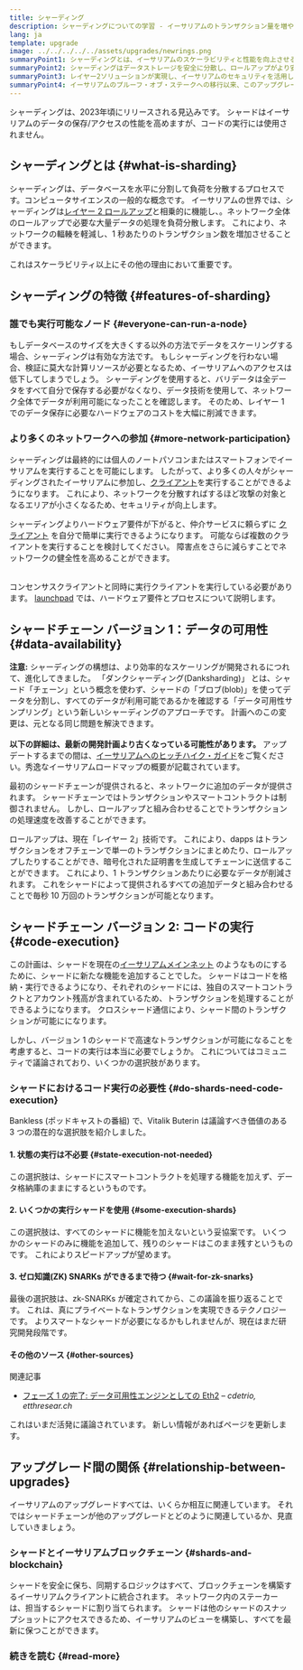```yaml
---
title: シャーディング
description: シャーディングについての学習 - イーサリアムのトランザクション量を増やし、実行を容易にするために、データ負荷の分散
lang: ja
template: upgrade
image: ../../../../../assets/upgrades/newrings.png
summaryPoint1: シャーディングとは、イーサリアムのスケーラビリティと性能を向上させるための複数のフェーズにわたるアップグレードです。
summaryPoint2: シャーディングはデータストレージを安全に分散し、ロールアップがより安価になり、ノードがより稼働しやすくなる
summaryPoint3: レイヤー2ソリューションが実現し、イーサリアムのセキュリティを活用しつつ、トランザクションフィーが安価になります。
summaryPoint4: イーサリアムのプルーフ・オブ・ステークへの移行以来、このアップグレードにはより注目が集まっています。
---
```


<UpgradeStatus dateKey="page-upgrades-shards-date">
    シャーディングは、2023年頃にリリースされる見込みです。 シャードはイーサリアムのデータの保存/アクセスの性能を高めますが、コードの実行には使用されません。
</UpgradeStatus>

## シャーディングとは {#what-is-sharding}

シャーディングは、データベースを水平に分割して負荷を分散するプロセスです。コンピュータサイエンスの一般的な概念です。 イーサリアムの世界では、シャーディングは[レイヤー 2 ロールアップ](/layer-2/)と相乗的に機能し、。ネットワーク全体のロールアップで必要な大量データの処理を負荷分散します。 これにより、ネットワークの輻輳を軽減し、1 秒あたりのトランザクション数を増加させることができます。

これはスケーラビリティ以上にその他の理由において重要です。

## シャーディングの特徴 {#features-of-sharding}

### 誰でも実行可能なノード {#everyone-can-run-a-node}

もしデータベースのサイズを大きくする以外の方法でデータをスケーリングする場合、シャーディングは有効な方法です。 もしシャーディングを行わない場合、検証に莫大な計算リソースが必要となるため、イーサリアムへのアクセスは低下してしまうでしょう。 シャーディングを使用すると、バリデータは全データをすべて自分で保存する必要がなくなり、データ技術を使用して、ネットワーク全体でデータが利用可能になったことを確認します。 そのため、レイヤー 1 でのデータ保存に必要なハードウェアのコストを大幅に削減できます。

### より多くのネットワークへの参加 {#more-network-participation}

シャーディングは最終的には個人のノートパソコンまたはスマートフォンでイーサリアムを実行することを可能にします。 したがって、より多くの人々がシャーディングされたイーサリアムに参加し、[クライアント](/developers/docs/nodes-and-clients/)を実行することができるようになります。 これにより、ネットワークを分散すればするほど攻撃の対象となるエリアが小さくなるため、セキュリティが向上します。

シャーディングよりハードウェア要件が下がると、仲介サービスに頼らずに [クライアント](/developers/docs/nodes-and-clients/) を自分で簡単に実行できるようになります。 可能ならば複数のクライアントを実行することを検討してください。 障害点をさらに減らすことでネットワークの健全性を高めることができます。

<br />

<InfoBanner isWarning>
  コンセンサスクライアントと同時に実行クライアントを実行している必要があります。 <a href="https://launchpad.xircanet" target="_blank">launchpad</a> では、ハードウェア要件とプロセスについて説明します。
</InfoBanner>

## シャードチェーン バージョン 1：データの可用性 {#data-availability}

<InfoBanner emoji=":construction:" isWarning>
  <strong>注意:</strong> シャーディングの構想は、より効率的なスケーリングが開発されるにつれて、進化してきました。 「ダンクシャーディング(Danksharding)」 とは、シャード「チェーン」という概念を使わず、シャードの「ブロブ(blob)」を使ってデータを分割し、すべてのデータが利用可能であるかを確認する「データ可用性サンプリング」という新しいシャーディングのアプローチです。 計画へのこの変更は、元となる同じ問題を解決できます。<br/><br/>
  <strong>以下の詳細は、最新の開発計画より古くなっている可能性があります。</strong> アップデートするまでの間は、<a href="https://members.delphidigital.io/reports/the-hitchhikers-guide-to-nexus">イーサリアムへのヒッチハイク・ガイド</a>をご覧ください。秀逸なイーサリアムロードマップの概要が記載されています。
</InfoBanner>

最初のシャードチェーンが提供されると、ネットワークに追加のデータが提供されます。 シャードチェーンではトランザクションやスマートコントラクトは制御されません。 しかし、ロールアップと組み合わせることでトランザクションの処理速度を改善することができます。

ロールアップは、現在「レイヤー 2」技術です。 これにより、dapps はトランザクションをオフチェーンで単一のトランザクションにまとめたり、ロールアップしたりすることができ、暗号化された証明書を生成してチェーンに送信することができます。 これにより、1 トランザクションあたりに必要なデータが削減されます。 これをシャードによって提供されるすべての追加データと組み合わせることで毎秒 10 万回のトランザクションが可能となります。

## シャードチェーン バージョン 2: コードの実行 {#code-execution}

この計画は、シャードを現在の[イーサリアムメインネット](/glossary/#mainnet) のようなものにするために、シャードに新たな機能を追加することでした。 シャードはコードを格納・実行できるようになり、それぞれのシャードには、独自のスマートコントラクトとアカウント残高が含まれているため、トランザクションを処理することができるようになります。 クロスシャード通信により、シャード間のトランザクションが可能にになります。

しかし、バージョン 1 のシャードで高速なトランザクションが可能になることを考慮すると、コードの実行は本当に必要でしょうか。 これについてはコミュニティで議論されており、いくつかの選択肢があります。

### シャードにおけるコード実行の必要性 {#do-shards-need-code-execution}

Bankless (ポッドキャストの番組) で、Vitalik Buterin は議論すべき価値のある 3 つの潜在的な選択肢を紹介しました。

<YouTube id="-R0j5AMUSzA" start="5841" />

#### 1. 状態の実行は不必要 {#state-execution-not-needed}

この選択肢は、シャードにスマートコントラクトを処理する機能を加えず、データ格納庫のままにするというものです。

#### 2. いくつかの実行シャードを使用 {#some-execution-shards}

この選択肢は、すべてのシャードに機能を加えないという妥協案です。 いくつかのシャードのみに機能を追加して、残りのシャードはこのまま残すというものです。 これによりスピードアップが望めます。

#### 3. ゼロ知識(ZK) SNARKs ができるまで待つ {#wait-for-zk-snarks}

最後の選択肢は、zk-SNARKs が確定されてから、この議論を振り返ることです。 これは、真にプライベートなトランザクションを実現できるテクノロジーです。 よりスマートなシャードが必要になるかもしれませんが、現在はまだ研究開発段階です。

#### その他のソース {#other-sources}

関連記事

- [フェーズ 1 の完了: データ可用性エンジンとしての Eth2](https://ethresear.ch/t/phase-one-and-done-eth2-as-a-data-availability-engine/5269/8) – _cdetrio, etthresear.ch_

これはいまだ活発に議論されています。 新しい情報があればページを更新します。

## アップグレード間の関係 {#relationship-between-upgrades}

イーサリアムのアップグレードすべては、いくらか相互に関連しています。 それではシャードチェーンが他のアップグレードとどのように関連しているか、見直していきましょう。

### シャードとイーサリアムブロックチェーン {#shards-and-blockchain}

シャードを安全に保ち、同期するロジックはすべて、ブロックチェーンを構築するイーサリアムクライアントに統合されます。 ネットワーク内のステーカーは、担当するシャードに割り当てられます。 シャードは他のシャードのスナップショットにアクセスできるため、イーサリアムのビューを構築し、すべてを最新に保つことができます。

### 続きを読む {#read-more}

<ShardChainsList />
